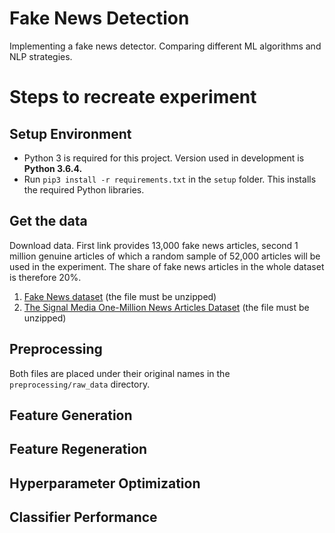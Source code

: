 # Fake News Detection
Implementing a fake news detector. Comparing different ML algorithms and NLP strategies.

# Steps to recreate experiment
## Setup Environment
* Python 3 is required for this project. Version used in development is **Python 3.6.4.**
* Run `pip3 install -r requirements.txt` in the `setup` folder. This installs the required Python libraries.
## Get the data
Download data. First link provides 13,000 fake news articles, second 1 million genuine articles of which 
a random sample of 52,000 articles will be used in the experiment. The share of fake news articles in the whole dataset
is therefore 20%. 
1. [Fake News dataset](https://www.kaggle.com/mrisdal/fake-news/data) (the file must be unzipped)
1. [The Signal Media One-Million News Articles Dataset](http://research.signalmedia.co/newsir16/signal-dataset.html) 
(the file must be unzipped)
## Preprocessing
Both files are placed under their original names in the `preprocessing/raw_data` directory.
## Feature Generation
## Feature Regeneration
## Hyperparameter Optimization
## Classifier Performance